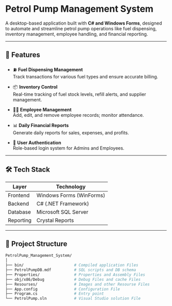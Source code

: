# Petrol Pump Management System

A desktop-based application built with **C# and Windows Forms**, designed to automate and streamline petrol pump operations like fuel dispensing, inventory management, employee handling, and financial reporting.

---

## 🚀 Features

- ⛽ **Fuel Dispensing Management**  
  Track transactions for various fuel types and ensure accurate billing.

- 📦 **Inventory Control**  
  Real-time tracking of fuel stock levels, refill alerts, and supplier management.

- 👨‍💼 **Employee Management**  
  Add, edit, and remove employee records; monitor attendance.

- 📊 **Daily Financial Reports**  
  Generate daily reports for sales, expenses, and profits.

- 🔐 **User Authentication**  
  Role-based login system for Admins and Employees.

---

## 🛠️ Tech Stack

| Layer           | Technology            |
|----------------|------------------------|
| Frontend        | Windows Forms (WinForms) |
| Backend         | C# (.NET Framework)   |
| Database        | Microsoft SQL Server  |
| Reporting       | Crystal Reports       |

---

## 📂 Project Structure

```bash
PetrolPump_Management_System/
│
├── bin/                      # Compiled application Files
├── PetrolPumpDB.mdf          # SQL scripts and DB schema
├── Properties/               # Properties and Assembly Files
├── obj/x86/Debug             # Debug Files and cache Files
├── Resourses/                # Images and other Resourse Files
├── App.config                # Configuration File
├── Program.cs                # Entry point
└── PetrolPump.sln            # Visual Studio solution File
